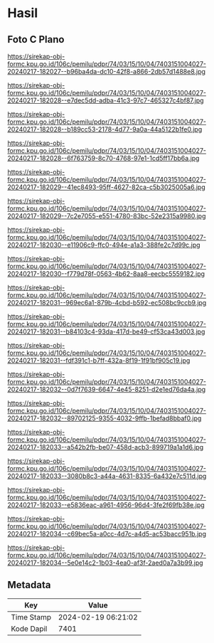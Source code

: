 # Hasil

## Foto C Plano

https://sirekap-obj-formc.kpu.go.id/106c/pemilu/pdpr/74/03/15/10/04/7403151004027-20240217-182027--b96ba4da-dc10-42f8-a866-2db57d1488e8.jpg

https://sirekap-obj-formc.kpu.go.id/106c/pemilu/pdpr/74/03/15/10/04/7403151004027-20240217-182028--e7dec5dd-adba-41c3-97c7-465327c4bf87.jpg

https://sirekap-obj-formc.kpu.go.id/106c/pemilu/pdpr/74/03/15/10/04/7403151004027-20240217-182028--b189cc53-2178-4d77-9a0a-44a5122b1fe0.jpg

https://sirekap-obj-formc.kpu.go.id/106c/pemilu/pdpr/74/03/15/10/04/7403151004027-20240217-182028--6f763759-8c70-4768-97e1-1cd5ff17bb6a.jpg

https://sirekap-obj-formc.kpu.go.id/106c/pemilu/pdpr/74/03/15/10/04/7403151004027-20240217-182029--41ec8493-95ff-4627-82ca-c5b3025005a6.jpg

https://sirekap-obj-formc.kpu.go.id/106c/pemilu/pdpr/74/03/15/10/04/7403151004027-20240217-182029--7c2e7055-e551-4780-83bc-52e2315a9980.jpg

https://sirekap-obj-formc.kpu.go.id/106c/pemilu/pdpr/74/03/15/10/04/7403151004027-20240217-182030--e11906c9-ffc0-494e-a1a3-388fe2c7d99c.jpg

https://sirekap-obj-formc.kpu.go.id/106c/pemilu/pdpr/74/03/15/10/04/7403151004027-20240217-182030--f779d78f-0563-4b62-8aa8-eecbc5559182.jpg

https://sirekap-obj-formc.kpu.go.id/106c/pemilu/pdpr/74/03/15/10/04/7403151004027-20240217-182031--969ec6a1-879b-4cbd-b592-ec508bc9ccb9.jpg

https://sirekap-obj-formc.kpu.go.id/106c/pemilu/pdpr/74/03/15/10/04/7403151004027-20240217-182031--b84103c4-93da-417d-be49-cf53ca43d003.jpg

https://sirekap-obj-formc.kpu.go.id/106c/pemilu/pdpr/74/03/15/10/04/7403151004027-20240217-182031--fdf391c1-b7ff-432a-8f19-1f91bf905c19.jpg

https://sirekap-obj-formc.kpu.go.id/106c/pemilu/pdpr/74/03/15/10/04/7403151004027-20240217-182032--0d7f7639-6647-4e45-8251-d2e1ed76da4a.jpg

https://sirekap-obj-formc.kpu.go.id/106c/pemilu/pdpr/74/03/15/10/04/7403151004027-20240217-182032--89702125-9355-4032-9ffb-1befad8bbaf0.jpg

https://sirekap-obj-formc.kpu.go.id/106c/pemilu/pdpr/74/03/15/10/04/7403151004027-20240217-182033--a542b2fb-be07-458d-acb3-899719a1a1d6.jpg

https://sirekap-obj-formc.kpu.go.id/106c/pemilu/pdpr/74/03/15/10/04/7403151004027-20240217-182033--3080b8c3-a44a-4631-8335-6a432e7c511d.jpg

https://sirekap-obj-formc.kpu.go.id/106c/pemilu/pdpr/74/03/15/10/04/7403151004027-20240217-182033--e5836eac-a961-4956-96d4-3fe2f69fb38e.jpg

https://sirekap-obj-formc.kpu.go.id/106c/pemilu/pdpr/74/03/15/10/04/7403151004027-20240217-182034--c69bec5a-a0cc-4d7c-a4d5-ac53bacc951b.jpg

https://sirekap-obj-formc.kpu.go.id/106c/pemilu/pdpr/74/03/15/10/04/7403151004027-20240217-182034--5e0e14c2-1b03-4ea0-af3f-2aed0a7a3b99.jpg


## Metadata

| Key        | Value               |
| ---------- | ------------------- |
| Time Stamp | 2024-02-19 06:21:02 |
| Kode Dapil | 7401                |



